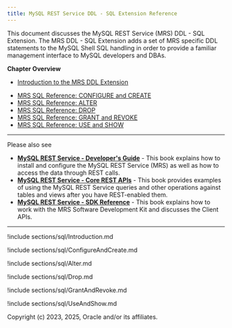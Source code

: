 ```yaml
---
title: MySQL REST Service DDL - SQL Extension Reference
---
```


This document discusses the MySQL REST Service (MRS) DDL - SQL Extension. The MRS DDL - SQL Extension adds a set of MRS specific DDL statements to the MySQL Shell SQL handling in order to provide a familiar management interface to MySQL developers and DBAs.

__Chapter Overview__

- [Introduction to the MRS DDL Extension](#introduction)
* [MRS SQL Reference: CONFIGURE and CREATE](#configure-and-create)
* [MRS SQL Reference: ALTER](#alter)
* [MRS SQL Reference: DROP](#drop)
* [MRS SQL Reference: GRANT and REVOKE](#grant-and-revoke)
* [MRS SQL Reference: USE and SHOW](#use-and-show)

---

Please also see

- __[MySQL REST Service - Developer's Guide](index.html)__ - This book explains how to install and configure the MySQL REST Service (MRS) as well as how to access the data through REST calls.
- __[MySQL REST Service - Core REST APIs](restApi.html)__ - This book provides examples of using the MySQL REST Service queries and other operations against tables and views after you have REST-enabled them.
- __[MySQL REST Service - SDK Reference](sdk.html)__ - This book explains how to work with the MRS Software Development Kit and discusses the Client APIs.

---

!include sections/sql/Introduction.md

!include sections/sql/ConfigureAndCreate.md

!include sections/sql/Alter.md

!include sections/sql/Drop.md

!include sections/sql/GrantAndRevoke.md

!include sections/sql/UseAndShow.md

Copyright (c) 2023, 2025, Oracle and/or its affiliates.
